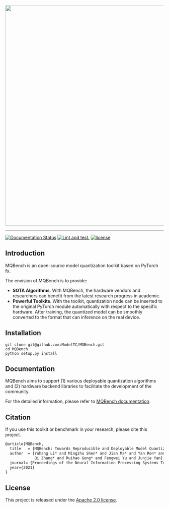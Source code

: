 <div align="center">
    <img src="resources/logo.png" width="700" />
</div>

------------
[![Documentation Status](https://readthedocs.org/projects/mqbench/badge/?version=latest)](https://mqbench.readthedocs.io/en/latest/?badge=latest)
[![Lint and test.](https://github.com/ModelTC/MQBench/actions/workflows/python-package-conda.yml/badge.svg?branch=main)](https://github.com/ModelTC/MQBench/actions/workflows/python-package-conda.yml)
[![license](https://img.shields.io/github/license/ModelTC/MQBench)](https://github.com/ModelTC/MQBench/blob/main/LICENSE)

## Introduction

MQBench is an open-source model quantization toolkit based on PyTorch fx.

The envision of MQBench is to provide:

- **SOTA Algorithms**. With MQBench, the hardware vendors and researchers can benefit from the latest research progress in academic.
- **Powerful Toolkits**. With the toolkit, quantization node can be inserted to the original PyTorch module automatically with respect to the specific hardware. After training, the quantized model can be smoothly converted to the format that can inference on the real device.

## Installation

```shell
git clone git@github.com:ModelTC/MQBench.git
cd MQBench
python setup.py install
```

## Documentation

MQBench aims to support (1) various deployable quantization algorithms and (2) hardware backend libraries to facilitate the development of the community.

For the detailed information, please refer to [MQBench documentation](https://mqbench.readthedocs.io/en/latest/).

## Citation

If you use this toolkit or benchmark in your research, please cite this project.

```latex
@article{MQBench,
  title   = {MQBench: Towards Reproducible and Deployable Model Quantization Benchmark},
  author  = {Yuhang Li* and Mingzhu Shen* and Jian Ma* and Yan Ren* and Mingxin Zhao* and
             Qi Zhang* and Ruihao Gong* and Fengwei Yu and Junjie Yan},
  journal= {Proceedings of the Neural Information Processing Systems Track on Datasets and Benchmarks},
  year={2021}
}
```

## License

This project is released under the [Apache 2.0 license](LICENSE).
